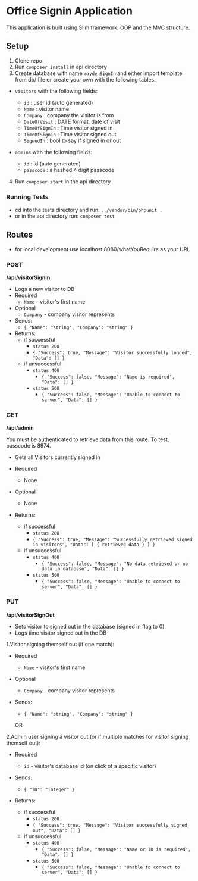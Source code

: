 # Office Signin Application

This application is built using Slim framework, OOP and the MVC structure.

## Setup

1. Clone repo
2. Run ```composer install``` in api directory
3. Create database with name ```maydenSignIn``` and either import template from db/ file or create your own with the following tables:
 - ```visitors``` with the following fields:
    - ```id``` : user id (auto generated)
    - ```Name``` : visitor name
    - ```Company``` : company the visitor is from
    - ```DateOfVisit``` : DATE format, date of visit
    - ```TimeOfSignIn``` : Time visitor signed in
    - ```TimeOfSignIn``` : Time visitor signed out
    - ```SignedIn``` : bool to say if signed in or out
    
 - ```admins``` with the following fields:
    - ```id``` : id (auto generated)
    - ```passcode``` : a hashed 4 digit passcode

4. Run ```composer start``` in the api directory

### Running Tests

- cd into the tests directory and run: ```../vendor/bin/phpunit .```
- or in the api directory run: ```composer test```

## Routes
- for local development use localhost:8080/whatYouRequire as your URL

### POST
**/api/visitorSignIn**

- Logs a new visitor to DB
- Required
    - `Name` - visitor's first name 
- Optional
    - `Company` - company visitor represents
- Sends: 
  - `{ "Name": "string", "Company": "string" }`
- Returns:
    - if successful 
        - `status 200`
        - `{ "Success": true, "Message": "Visitor successfully logged", "Data": [] }`  
    - if unsuccessful
        - `status 400` 
            - `{ "Success": false, "Message": "Name is required", "Data": [] }`
        - `status 500` 
            - `{ "Success": false, "Message": "Unable to connect to server", "Data": [] }`
            
### GET
**/api/admin**

You must be authenticated to retrieve data from this route.
To test, passcode is 8974.

- Gets all Visitors currently signed in
- Required
    - None
- Optional
    - None
    
- Returns:
    - if successful 
        - `status 200`
        - `{ "Success": true, "Message": "Successfully retrieved signed in visitors", "Data": [ { retrieved data } ] }`  
    - if unsuccessful
        - `status 400` 
            - `{ "Success": false, "Message": "No data retrieved or no data in database", "Data": [] }`
        - `status 500` 
            - `{ "Success": false, "Message": "Unable to connect to server", "Data": [] }`
            
            
### PUT
**/api/visitorSignOut**

- Sets visitor to signed out in the database (signed in flag to 0)
- Logs time visitor signed out in the DB

1.Visitor signing themself out (if one match):

- Required
    - `Name` - visitor's first name 
- Optional
    - `Company` - company visitor represents

- Sends: 
    - `{ "Name": "string", "Company": "string" }`
    
    OR

2.Admin user signing a visitor out (or if multiple matches for visitor signing themself out):

- Required
    
    - `id` - visitor's database id (on click of a specific visitor)
    
- Sends: 
  - `{ "ID": "integer" }`

- Returns:
    - if successful 
        - `status 200`
        - `{ "Success": true, "Message": "Visitor successfully signed out", "Data": [] }`  
    - if unsuccessful
        - `status 400` 
            - `{ "Success": false, "Message": "Name or ID is required", "Data": [] }`
        - `status 500` 
            - `{ "Success": false, "Message": "Unable to connect to server", "Data": [] }`
